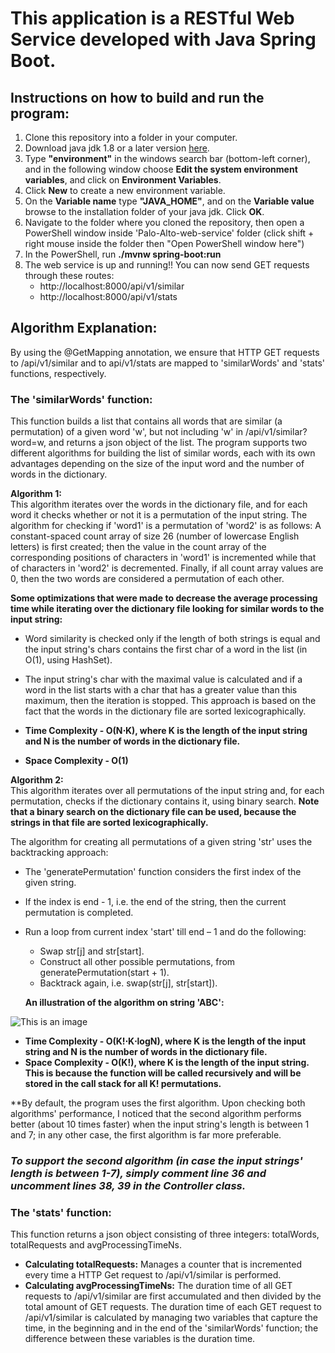 # This application is a RESTful Web Service developed with Java Spring Boot.
## Instructions on how to build and run the program:
1. Clone this repository into a folder in your computer.
2. Download java jdk 1.8 or a later version [here](https://www.oracle.com/java/technologies/downloads/).
3. Type **"environment"** in the windows search bar (bottom-left corner), and in the following window choose **Edit the system environment variables**, and click on **Environment Variables**.
4. Click **New** to create a new environment variable.
5. On the **Variable name** type **"JAVA_HOME"**, and on the **Variable value** browse to the installation folder of your java jdk. Click **OK**.   
6. Navigate to the folder where you cloned the repository, then open a PowerShell window inside 'Palo-Alto-web-service' folder (click shift + right mouse inside the folder then "Open PowerShell window here")
7. In the PowerShell, run **./mvnw spring-boot:run**
8. The web service is up and running!! You can now send GET requests through these routes:
   - http://localhost:8000/api/v1/similar
   - http://localhost:8000/api/v1/stats  
    
    
## Algorithm Explanation:
By using the @GetMapping annotation, we ensure that HTTP GET requests to /api/v1/similar and to api/v1/stats are mapped to 'similarWords' and 'stats' functions, respectively.
### The 'similarWords' function:
This function builds a list that contains all words that are similar (a permutation) of a given word 'w', but not including 'w' in /api/v1/similar?word=w, and returns a json object of the list. The program supports two different algorithms for building the list of similar words, each with its own advantages depending on the size of the input word and the number of words in the dictionary.  

**Algorithm 1:**  
This algorithm iterates over the words in the dictionary file, and for each word it checks whether or not it is a permutation of the input string.
The algorithm for checking if 'word1' is a permutation of 'word2' is as follows: 
A constant-spaced count array of size 26 (number of lowercase English letters) is first created; then the value in the count array of the corresponding positions of characters in 'word1' is incremented while that of characters in 'word2' is decremented. Finally, if all count array values are 0, then the two words are considered a permutation of each other.  
  
  
**Some optimizations that were made to decrease the average processing time while iterating over the dictionary file looking for similar words to the input string:**
- Word similarity is checked only if the length of both strings is equal and the input string's chars contains the first char of a word in the list (in O(1), using HashSet).
- The input string's char with the maximal value is calculated and if a word in the list starts with a char that has a greater value than this maximum, then the iteration is stopped. This approach is based on the fact that the words in the dictionary file are sorted lexicographically.
      
- **Time Complexity - O(N⋅K), where K is the length of the input string and N is the number of words in the dictionary file.**  
- **Space Complexity - O(1)**  

**Algorithm 2:**  
This algorithm iterates over all permutations of the input string and, for each permutation, checks if the dictionary contains it, using binary search. **Note that a binary search on the dictionary file can be used, because the strings in that file are sorted lexicographically.**  
  
  
The algorithm for creating all permutations of a given string 'str' uses the backtracking approach:  
- The 'generatePermutation' function considers the first index of the given string.
- If the index is end - 1, i.e. the end of the string, then the current permutation is completed.
- Run a loop from current index 'start' till end – 1 and do the following:
  - Swap str[j] and str[start].
  - Construct all other possible permutations, from generatePermutation(start + 1).
  - Backtrack again, i.e. swap(str[j], str[start]).  
    
  **An illustration of the algorithm on string 'ABC':**  
 
 ![This is an image](https://static.javatpoint.com/programs/images/program-to-find-all-the-permutations-of-a-string.png)  
   
   
 - **Time Complexity - O(K!⋅K⋅logN), where K is the length of the input string and N is the number of words in the dictionary file.**  
 - **Space Complexity - O(K!), where K is the length of the input string. This is because the function will be called recursively and will be stored in the call stack for all K! permutations.**  
   
     
**By default, the program uses the first algorithm. Upon checking both algorithms' performance, I noticed that the second algorithm performs better (about 10 times faster) when the input string's length is between 1 and 7; in any other case, the first algorithm is far more preferable. 
  
### *To support the second algorithm (in case the input strings' length is between 1-7),  simply comment line 36 and uncomment lines 38, 39 in the Controller class.*
  
  
  
  
### The 'stats' function:
This function returns a json object consisting of three integers: totalWords, totalRequests and avgProcessingTimeNs. 

- **Calculating totalRequests:** Manages a counter that is incremented every time a HTTP Get request to /api/v1/similar is performed.
- **Calculating avgProcessingTimeNs:** The duration time of all GET requests to /api/v1/similar are first accumulated and then divided by the total amount of GET requests. The duration time of each GET request to /api/v1/similar is calculated by managing two variables that capture the time, in the beginning and in the end of the 'similarWords' function; the difference between these variables is the duration time. 
 

